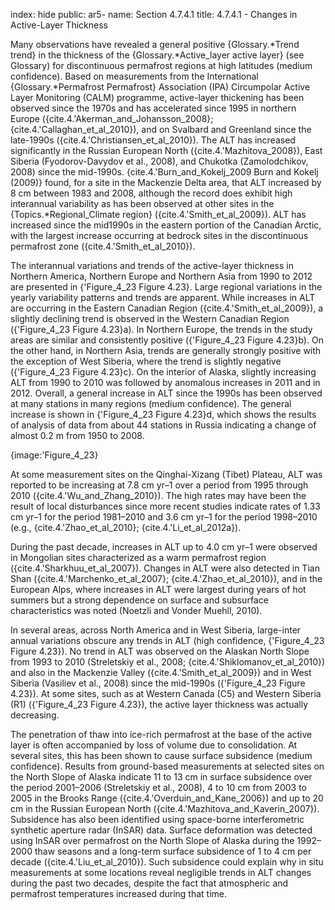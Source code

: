 index: hide
public: ar5-
name: Section 4.7.4.1
title: 4.7.4.1 - Changes in Active-Layer Thickness

Many observations have revealed a general positive {Glossary.*Trend trend} in the thickness of the {Glossary.*Active_layer active layer} (see Glossary) for discontinuous permafrost regions at high latitudes (medium confidence). Based on measurements from the International {Glossary.*Permafrost Permafrost} Association (IPA) Circumpolar Active Layer Monitoring (CALM) programme, active-layer thickening has been observed since the 1970s and has accelerated since 1995 in northern Europe ({cite.4.'Akerman_and_Johansson_2008}; {cite.4.'Callaghan_et_al_2010}), and on Svalbard and Greenland since the late-1990s ({cite.4.'Christiansen_et_al_2010}). The ALT has increased significantly in the Russian European North ({cite.4.'Mazhitova_2008}), East Siberia (Fyodorov-Davydov et al., 2008), and Chukotka (Zamolodchikov, 2008) since the mid-1990s. {cite.4.'Burn_and_Kokelj_2009 Burn and Kokelj (2009)} found, for a site in the Mackenzie Delta area, that ALT increased by 8 cm between 1983 and 2008, although the record does exhibit high interannual variability as has been observed at other sites in the {Topics.*Regional_Climate region} ({cite.4.'Smith_et_al_2009}). ALT has increased since the mid1990s in the eastern portion of the Canadian Arctic, with the largest increase occurring at bedrock sites in the discontinuous permafrost zone ({cite.4.'Smith_et_al_2010}).

The interannual variations and trends of the active-layer thickness in Northern America, Northern Europe and Northern Asia from 1990 to 2012 are presented in {'Figure_4_23 Figure 4.23}. Large regional variations in the yearly variability patterns and trends are apparent. While increases in ALT are occurring in the Eastern Canadian Region ({cite.4.'Smith_et_al_2009}), a slightly declining trend is observed in the Western Canadian Region ({'Figure_4_23 Figure 4.23}a). In Northern Europe, the trends in the study areas are similar and consistently positive ({'Figure_4_23 Figure 4.23}b). On the other hand, in Northern Asia, trends are generally strongly positive with the exception of West Siberia, where the trend is slightly negative ({'Figure_4_23 Figure 4.23}c). On the interior of Alaska, slightly increasing ALT from 1990 to 2010 was followed by anomalous increases in 2011 and in 2012. Overall, a general increase in ALT since the 1990s has been observed at many stations in many regions (medium confidence). The general increase is shown in {'Figure_4_23 Figure 4.23}d, which shows the results of analysis of data from about 44 stations in Russia indicating a change of almost 0.2 m from 1950 to 2008.

{image:'Figure_4_23}

At some measurement sites on the Qinghai-Xizang (Tibet) Plateau, ALT was reported to be increasing at 7.8 cm yr–1 over a period from 1995 through 2010 ({cite.4.'Wu_and_Zhang_2010}). The high rates may have been the result of local disturbances since more recent studies indicate rates of 1.33 cm yr–1 for the period 1981–2010 and 3.6 cm yr–1 for the period 1998–2010 (e.g., {cite.4.'Zhao_et_al_2010}; {cite.4.'Li_et_al_2012a}).

During the past decade, increases in ALT up to 4.0 cm yr–1 were observed in Mongolian sites characterized as a warm permafrost region ({cite.4.'Sharkhuu_et_al_2007}). Changes in ALT were also detected in Tian Shan ({cite.4.'Marchenko_et_al_2007}; {cite.4.'Zhao_et_al_2010}), and in the European Alps, where increases in ALT were largest during years of hot summers but a strong dependence on surface and subsurface characteristics was noted (Noetzli and Vonder Muehll, 2010).

In several areas, across North America and in West Siberia, large-inter annual variations obscure any trends in ALT (high confidence, {'Figure_4_23 Figure 4.23}). No trend in ALT was observed on the Alaskan North Slope from 1993 to 2010 (Streletskiy et al., 2008; {cite.4.'Shiklomanov_et_al_2010}) and also in the Mackenzie Valley ({cite.4.'Smith_et_al_2009}) and in West Siberia (Vasiliev et al., 2008) since the mid-1990s ({'Figure_4_23 Figure 4.23}). At some sites, such as at Western Canada (C5) and Western Siberia (R1) ({'Figure_4_23 Figure 4.23}), the active layer thickness was actually decreasing.

The penetration of thaw into ice-rich permafrost at the base of the active layer is often accompanied by loss of volume due to consolidation. At several sites, this has been shown to cause surface subsidence (medium confidence). Results from ground-based measurements at selected sites on the North Slope of Alaska indicate 11 to 13 cm in surface subsidence over the period 2001–2006 (Streletskiy et al., 2008), 4 to 10 cm from 2003 to 2005 in the Brooks Range ({cite.4.'Overduin_and_Kane_2006}) and up to 20 cm in the Russian European North ({cite.4.'Mazhitova_and_Kaverin_2007}). Subsidence has also been identified using space-borne interferometric synthetic aperture radar (InSAR) data. Surface deformation was detected using InSAR over permafrost on the North Slope of Alaska during the 1992–2000 thaw seasons and a long-term surface subsidence of 1 to 4 cm per decade ({cite.4.'Liu_et_al_2010}). Such subsidence could explain why in situ measurements at some locations reveal negligible trends in ALT changes during the past two decades, despite the fact that atmospheric and permafrost temperatures increased during that time.
